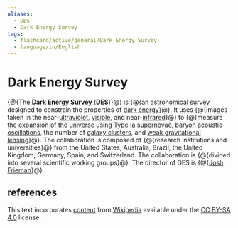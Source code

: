 ```yaml
---
aliases:
  - DES
  - Dark Energy Survey
tags:
  - flashcard/active/general/Dark_Energy_Survey
  - language/in/English
---
```


# Dark Energy Survey

{@{The __Dark Energy Survey__ (__DES__)}@} is {@{an [astronomical survey](astronomical%20survey.md) designed to constrain the properties of [dark energy](dark%20energy.md)}@}. It uses {@{images taken in the near-[ultraviolet](ultraviolet.md), [visible](visible%20spectrum.md), and near-[infrared](infrared.md)}@} to {@{measure the [expansion of the universe](expansion%20of%20the%20universe.md) using [Type Ia supernovae](Type%20Ia%20supernova.md), [baryon acoustic oscillations](baryon%20acoustic%20oscillations.md), the number of [galaxy clusters](galaxy%20groups%20and%20clusters.md), and [weak gravitational lensing](weak%20gravitational%20lensing.md)}@}. The collaboration is composed of {@{research institutions and universities}@} from the United States, Australia, Brazil, the United Kingdom, Germany, Spain, and Switzerland. The collaboration is {@{divided into several scientific working groups}@}. The director of DES is {@{[Josh Frieman](Joshua%20A.%20Frieman.md)}@}. <!--SR:!2025-09-06,303,330!2025-06-11,234,330!2025-02-14,127,290!2025-04-26,160,250!2025-09-05,303,330!2025-03-17,160,310!2025-04-02,176,310-->

## references

This text incorporates [content](https://en.wikipedia.org/wiki/Dark_Energy_Survey) from [Wikipedia](Wikipedia.md) available under the [CC BY-SA 4.0](https://creativecommons.org/licenses/by-sa/4.0/) license.
